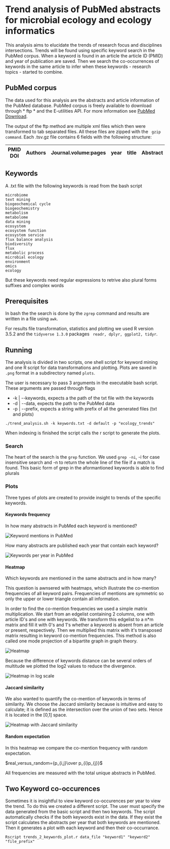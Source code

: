 # Trend analysis of PubMed abstracts for microbial ecology and ecology informatics

This analysis aims to elucidate the trends of research focus and disciplines intersections. Trends will be found using specific keyword search in the PubMed corpus. When a keyword is found in an article the article ID (PMID) and year of publication are saved. Then we search the co-occurrences of keywords in the same article to infer when these keywords - research topics - started to combine.

## PubMed corpus

The data used for this analysis are the abstracts and article information of the PubMed database. PubMed corpus is freely available to download through * ftp * and the E-utilities API. For more information see [PubMed Download](https://www.nlm.nih.gov/databases/download/pubmed_medline_documentation.html).

The output of the ftp method are multiple xml files which then were transformed to tab separated files. All these files are zipped with the ``` gzip command```. Each .tsv.gz file contains 6 fields with the following structure:

 | PMID DOI |  Authors | Journal.volume:pages  | year  | title | Abstract  |
 | --- | --- | --- | --- | --- | --- |

## Keywords

A .txt file with the following keywords is read from the bash script

```
microbiome
text mining
biogeochemical cycle
biogeochemistry
metabolism
metabolome
data mining
ecosystem
ecosystem function
ecosystem service
flux balance analysis
biodiversity
flux
metabolic process
microbial ecology
environment
omics
ecology
```
But these keywords need regular expressions to retrive also plural forms suffixes and complex words

## Prerequisites

In bash the the search is done by the ``` zgrep ``` command and results are written in a file using ``` awk ```.

For results file transformation, statistics and plotting we used R version 3.5.2 and the ``` tidyverse 1.3.0 ``` packages ``` readr, dplyr, ggplot2, tidyr```.

## Running

The analysis is divided in two scripts, one shell script for keyword mining and one R script for data transformations and plotting. Plots are saved in ```.png``` format in a subdirectory named ``` plots ```.

The user is necessary to pass 3 arguments in the executable bash script. These arguments are passed through flags

* -k | --keywords, expects a the path of the txt file with the keywords
* -d | --data, expects the path to the PubMed data
* -p | --prefix, expects a string with prefix of all the generated files (txt and plots)


```
./trend_analysis.sh -k keywords.txt -d default -p "ecology_trends"

```

When indexing is finished the script calls the r script to generate the plots.

### Search

The heart of the search is the ```grep``` function. We used ```grep -ni```, -i for case insensitive search and -n to return the whole line of the file if a match is found. This basic form of grep in the aformantioned keywords is able to find plurals

### Plots

Three types of plots are created to provide insight to trends of the specific keywords.

#### Keywords frequency

In how many abstracts in PubMed each keyword is mentioned?

![Keyword mentions in PubMed](demo/species_2020-04-14_03-10_pubmed_keyword_frequency.png)

How many abstracts are published each year that contain each keyword?

![Keywords per year in PubMed](demo/species_2020-04-14_03-10_pubmed_keyword_per_year.png)

#### Heatmap

Which keywords are mentioned in the same abstracts and in how many?

This question is awnsered with heatmaps, which illustrate the co-mention frequencies of all keyword pairs. Frequencies of mentions are symmetric so only the upper or lower triangle contain all information.

In order to find the co-mention frequencies we used a simple matrix multiplication. We start from an edgelist containing 2 columns, one with article ID's and one with keywords. We transform this edgelist to a n*m matrix and fill it with 0's and 1's whether a keyword is absent from an article or present, respectively. Then we multiplied this matrix with it's transposed matrix resulting in keyword co-mention frequencies. This method is also called one mode projection of a bipartite graph in graph theory.


![Heatmap](demo/species_2020-04-14_03-17_pubmed_keyword_heatmap.png)

Because the difference of keywords distance can be several orders of multitude we plotted the log2 values to reduce the divergence.

![Heatmap in log scale](demo/species_2020-04-14_03-17_log_pubmed_keyword_heatmap.png)

#### Jaccard similarity

We also wanted to quantify the co-mention of keywords in terms of similarity. We choose the Jaccard similarity because is intuitive and easy to calculate; it is defined as the intersection over the union of two sets. Hence it is located in the [0,1] space.

![Heatmap with Jaccard similarity](demo/species_2020-04-14_03-17_pubmed_jaccard_heatmap.png)

#### Random expectation 

In this heatmap we compare the co-mention frequency with random expectation. 

$real_versus_random={p_{i,j}\over p_{i}p_{j}}$

All frequencies are measured with the total unique abstracts in PubMed.

## Two Keyword co-occurences

Sometimes it is insightful to view keyword co-occurences per year to view the trend. To do this we created a different script. The user must specify the data generated from the basic script and then two keywords. The script automatically checks if the both keywords exist in the data. If they exist the script calculates the abstracts per year that both keywords are mentioned. Then it generates a plot with each keyword and then their co-occurrance.

```
Rscript trends_2_keywords_plot.r data_file "keyword1" "keyword2" "file_prefix"

```

